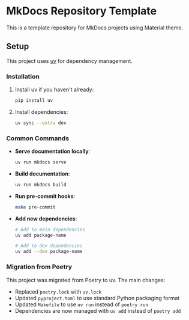 # MkDocs Repository Template

This is a template repository for MkDocs projects using Material theme.

## Setup

This project uses [uv](https://docs.astral.sh/uv/) for dependency management.

### Installation

1. Install uv if you haven't already:

    ```bash
    pip install uv
    ```

2. Install dependencies:
    ```bash
    uv sync --extra dev
    ```

### Common Commands

-   **Serve documentation locally**:

    ```bash
    uv run mkdocs serve
    ```

-   **Build documentation**:

    ```bash
    uv run mkdocs build
    ```

-   **Run pre-commit hooks**:

    ```bash
    make pre-commit
    ```

-   **Add new dependencies**:

    ```bash
    # Add to main dependencies
    uv add package-name

    # Add to dev dependencies
    uv add --dev package-name
    ```

### Migration from Poetry

This project was migrated from Poetry to uv. The main changes:

-   Replaced `poetry.lock` with `uv.lock`
-   Updated `pyproject.toml` to use standard Python packaging format
-   Updated `Makefile` to use `uv run` instead of `poetry run`
-   Dependencies are now managed with `uv add` instead of `poetry add`
